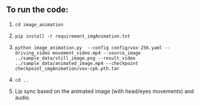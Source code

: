 ## To run the code: 

1. `cd image_animation`

2. `pip install -r requirement_imgAnimation.txt`

3. `python image_animation.py  --config config/vox-256.yaml --driving_video movement_video.mp4 --source_image ../sample_data/still_image.png --result_video ../sample_data/animated_image.mp4 --checkpoint checkpoint_imgAnimation/vox-cpk.pth.tar`

4. `cd ..` 

5. Lip sync based on the animated image (with head/eyes movements) and audio. 
